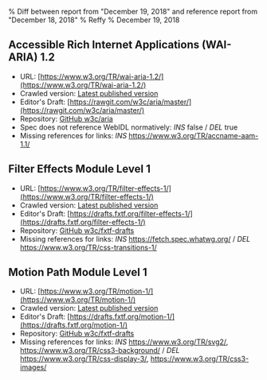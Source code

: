 % Diff between report from "December 19, 2018" and reference report from "December 18, 2018"
% Reffy
% December 19, 2018

## Accessible Rich Internet Applications (WAI-ARIA) 1.2

- URL: [https://www.w3.org/TR/wai-aria-1.2/](https://www.w3.org/TR/wai-aria-1.2/)
- Crawled version: [Latest published version](https://www.w3.org/TR/2018/WD-wai-aria-1.2-20181218/)
- Editor's Draft: [https://rawgit.com/w3c/aria/master/](https://rawgit.com/w3c/aria/master/)
- Repository: [GitHub w3c/aria](https://github.com/w3c/aria)
- Spec does not reference WebIDL normatively: *INS* false / *DEL* true
- Missing references for links: *INS* https://www.w3.org/TR/accname-aam-1.1/


## Filter Effects Module Level 1

- URL: [https://www.w3.org/TR/filter-effects-1/](https://www.w3.org/TR/filter-effects-1/)
- Crawled version: [Latest published version](https://www.w3.org/TR/2018/WD-filter-effects-1-20181218/)
- Editor's Draft: [https://drafts.fxtf.org/filter-effects-1/](https://drafts.fxtf.org/filter-effects-1/)
- Repository: [GitHub w3c/fxtf-drafts](https://github.com/w3c/fxtf-drafts)
- Missing references for links: *INS* https://fetch.spec.whatwg.org/ / *DEL* https://www.w3.org/TR/css-transitions-1/


## Motion Path Module Level 1

- URL: [https://www.w3.org/TR/motion-1/](https://www.w3.org/TR/motion-1/)
- Crawled version: [Latest published version](https://www.w3.org/TR/2018/WD-motion-1-20181218/)
- Editor's Draft: [https://drafts.fxtf.org/motion-1/](https://drafts.fxtf.org/motion-1/)
- Repository: [GitHub w3c/fxtf-drafts](https://github.com/w3c/fxtf-drafts)
- Missing references for links: *INS* https://www.w3.org/TR/svg2/, https://www.w3.org/TR/css3-background/ / *DEL* https://www.w3.org/TR/css-display-3/, https://www.w3.org/TR/css3-images/


